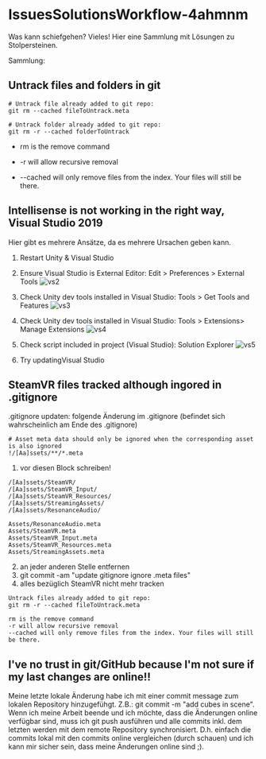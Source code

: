 # IssuesSolutionsWorkflow-4ahmnm

Was kann schiefgehen? Vieles!
Hier eine Sammlung mit Lösungen zu Stolpersteinen.

Sammlung:

## Untrack files and folders in git

```
# Untrack file already added to git repo:
git rm --cached fileToUntrack.meta

# Untrack folder already added to git repo:
git rm -r --cached folderToUntrack
```
+ rm is the remove command

+ -r will allow recursive removal

+ --cached will only remove files from the index. Your files will still be there.


## Intellisense is not working in the right way, Visual Studio 2019
Hier gibt es mehrere Ansätze, da es mehrere Ursachen geben kann.

1) Restart Unity & Visual Studio
2) Ensure Visual Studio is External Editor: Edit > Preferences > External Tools
![vs2](https://user-images.githubusercontent.com/28704310/121807325-f8981380-cc53-11eb-92fc-92fc9595adf1.JPG)

3) Check Unity dev tools installed in Visual Studio: Tools > Get Tools and Features 
![vs3](https://user-images.githubusercontent.com/28704310/121807340-08aff300-cc54-11eb-8fa7-27a1e13bd1c4.JPG)

4) Check Unity dev tools installed in Visual Studio: Tools > Extensions> Manage Extensions 
![vs4](https://user-images.githubusercontent.com/28704310/121807364-182f3c00-cc54-11eb-9604-5e521b2d03c7.JPG)

5) Check script included in project (Visual Studio): Solution Explorer
![vs5](https://user-images.githubusercontent.com/28704310/121807371-22e9d100-cc54-11eb-945a-5893abd5ea15.JPG)

7) Try updatingVisual Studio

## SteamVR files tracked although ingored in .gitignore

.gitignore updaten: folgende Änderung im .gitignore (befindet sich wahrscheinlich am Ende des .gitignore)

```
# Asset meta data should only be ignored when the corresponding asset is also ignored
!/[Aa]ssets/**/*.meta
```
1) vor diesen Block schreiben!
```
/[Aa]ssets/SteamVR/
/[Aa]ssets/SteamVR_Input/
/[Aa]ssets/SteamVR_Resources/
/[Aa]ssets/StreamingAssets/
/[Aa]ssets/ResonanceAudio/

Assets/ResonanceAudio.meta
Assets/SteamVR.meta
Assets/SteamVR_Input.meta
Assets/SteamVR_Resources.meta
Assets/StreamingAssets.meta
```
2) an jeder anderen Stelle entfernen
3) git commit -am "update gitignore ignore .meta files"
4) alles bezüglich SteamVR nicht mehr tracken

```
Untrack files already added to git repo:
git rm -r --cached fileToUntrack.meta

rm is the remove command
-r will allow recursive removal
--cached will only remove files from the index. Your files will still be there.
```

## I've no trust in git/GitHub because I'm not sure if my last changes are online!!
Meine letzte lokale Änderung habe ich mit einer commit message zum lokalen Repository hinzugefühgt. Z.B.: git commit -m "add cubes in scene".
Wenn ich meine Arbeit beende und ich möchte, dass die Änderungen online verfügbar sind, muss ich git push ausführen und alle commits inkl. dem letzten werden mit dem
remote Repository synchronisiert. D.h. einfach die commits lokal mit den commits online vergleichen (durch schauen) und ich kann mir sicher sein, dass meine Änderungen online sind ;).
